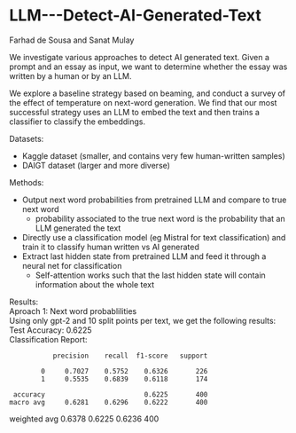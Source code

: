 ﻿# LLM---Detect-AI-Generated-Text

Farhad de Sousa and Sanat Mulay 

We investigate various approaches to detect AI generated text. Given a prompt and an essay as input, we want to determine whether the essay was written by a human or by an LLM. 

We explore a baseline strategy based on beaming, and conduct a survey of the effect of temperature on next-word generation. We find that our most successful strategy uses an LLM to embed the text and then trains a classifier to classify the embeddings. 

Datasets:
- Kaggle dataset (smaller, and contains very few human-written samples) 
- DAIGT dataset (larger and more diverse) 

Methods:
- Output next word probabilities from pretrained LLM and compare to true next word 
  - probability associated to the true next word is the probability that an LLM generated the text 
- Directly use a classification model (eg Mistral for text classification) and train it to classify human written vs AI generated 
- Extract last hidden state from pretrained LLM and feed it through a neural net for classification 
  - Self-attention works such that the last hidden state will contain information about the whole text 

Results: \
Aproach 1: Next word probablilities \
 Using only gpt-2 and 10 split points per text, we get the following results: \
 Test Accuracy: 0.6225 \
 Classification Report: 
 
               precision    recall  f1-score   support 
 
            0     0.7027    0.5752    0.6326       226
            1     0.5535    0.6839    0.6118       174

     accuracy                         0.6225       400
    macro avg     0.6281    0.6296    0.6222       400
 weighted avg     0.6378    0.6225    0.6236       400


